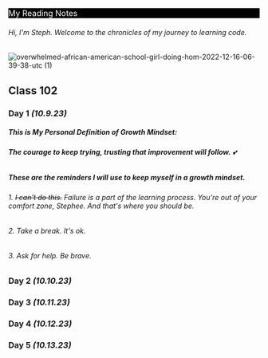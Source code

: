 
<div style="background-color: black; color: white; font-size: 16px;"> My Reading Notes </div>


###### Hi, I'm Steph. Welcome to the chronicles of my journey to learning code.

![overwhelmed-african-american-school-girl-doing-hom-2022-12-16-06-39-38-utc (1)](https://github.com/StepheeGee/reading-notes/assets/146587839/dfe735e7-f1dd-4567-a658-365c6b754591)



## Class 102

### Day 1 *(10.9.23)*

##### This is My Personal Definition of Growth Mindset:
###### **The courage to keep trying, trusting that improvement will follow.** :two_hearts:

##### These are the reminders I will use to keep myself in a growth mindset.

###### 1. 	~~I can't do this.~~ Failure is a part of the learning process. You're out of your comfort zone, Stephee. And that's where you should be.
###### 2. Take a break. It's ok. 
###### 3. Ask for help. Be brave. 




### Day 2 *(10.10.23)*

### Day 3 *(10.11.23)*

### Day 4 *(10.12.23)*

### Day 5 *(10.13.23)*













